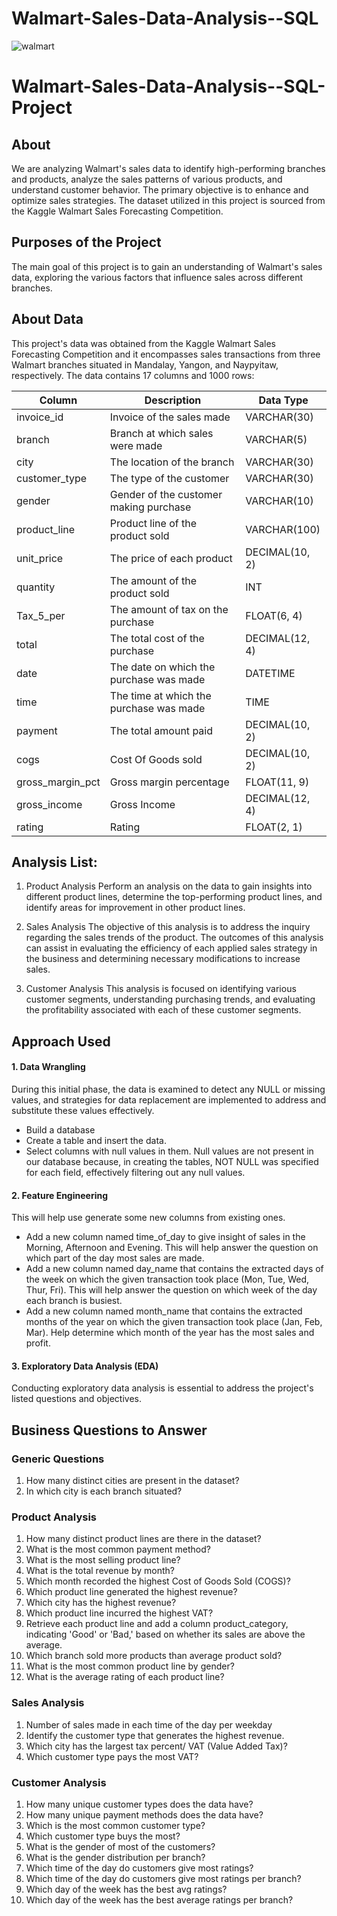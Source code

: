 # Walmart-Sales-Data-Analysis--SQL

![walmart](https://github.com/DharshanR31/Walmart-Sales-Data-Analysis--SQL/assets/109989995/5ffea030-10eb-46ca-996f-c34d8ad8c5fe)
# Walmart-Sales-Data-Analysis--SQL-Project
## About
We are analyzing Walmart's sales data to identify high-performing branches and products, analyze the sales patterns of various products, and understand customer behavior. The primary objective is to enhance and optimize sales strategies. The dataset utilized in this project is sourced from the Kaggle Walmart Sales Forecasting Competition.

## Purposes of the Project
The main goal of this project is to gain an understanding of Walmart's sales data, exploring the various factors that influence sales across different branches.

## About Data
This project's data was obtained from the Kaggle Walmart Sales Forecasting Competition and it encompasses sales transactions from three Walmart branches situated in Mandalay, Yangon, and Naypyitaw, respectively. The data contains 17 columns and 1000 rows:

Column | Description	 | Data Type
---|---|---|
invoice_id	| Invoice of the sales made |	VARCHAR(30)
branch	|	Branch at which sales were made	|	VARCHAR(5)
city	|	The location of the branch	|	VARCHAR(30)
customer_type	|	The type of the customer	|	VARCHAR(30)
gender	|	Gender of the customer making purchase	|	VARCHAR(10)
product_line	|	Product line of the product sold	|	VARCHAR(100)
unit_price	|	The price of each product	|	DECIMAL(10, 2)
quantity	|	The amount of the product sold	|	INT
Tax_5_per	|	The amount of tax on the purchase	|	FLOAT(6, 4)
total	|	The total cost of the purchase	|	DECIMAL(12, 4)
date	|	The date on which the purchase was made	|	DATETIME
time	|	The time at which the purchase was made	|	TIME
payment	|	The total amount paid	|	DECIMAL(10, 2)
cogs	|	Cost Of Goods sold	|	DECIMAL(10, 2)
gross_margin_pct	|	Gross margin percentage	|	FLOAT(11, 9)
gross_income	|	Gross Income	|	DECIMAL(12, 4)
rating	|	Rating	|	FLOAT(2, 1)

## Analysis List:
1. Product Analysis
Perform an analysis on the data to gain insights into different product lines, determine the top-performing product lines, and identify areas for improvement in other product lines.

2. Sales Analysis
The objective of this analysis is to address the inquiry regarding the sales trends of the product. The outcomes of this analysis can assist in evaluating the efficiency of each applied sales strategy in the business and determining necessary modifications to increase sales.

3. Customer Analysis
This analysis is focused on identifying various customer segments, understanding purchasing trends, and evaluating the profitability associated with each of these customer segments.

## Approach Used
####  1. Data Wrangling

During this initial phase, the data is examined to detect any NULL or missing values, and strategies for data replacement are implemented to address and substitute these values effectively.

- Build a database
- Create a table and insert the data.
- Select columns with null values in them. Null values are not present in our database because, in creating the tables, NOT NULL was specified for each field, effectively filtering out any null values.
#### 2. Feature Engineering

This will help use generate some new columns from existing ones.

- Add a new column named time_of_day to give insight of sales in the Morning, Afternoon and Evening. This will help answer the question on which part of the day most sales are made.
- Add a new column named day_name that contains the extracted days of the week on which the given transaction took place (Mon, Tue, Wed, Thur, Fri). This will help answer the question on which week of the day each branch is busiest.
- Add a new column named month_name that contains the extracted months of the year on which the given transaction took place (Jan, Feb, Mar). Help determine which month of the year has the most sales and profit.
#### 3. Exploratory Data Analysis (EDA)

Conducting exploratory data analysis is essential to address the project's listed questions and objectives.

## Business Questions to Answer
### Generic Questions
 1. How many distinct cities are present in the dataset?
 2. In which city is each branch situated?
### Product Analysis
 1. How many distinct product lines are there in the dataset?
 2. What is the most common payment method?
 3. What is the most selling product line?
 4. What is the total revenue by month?
 5. Which month recorded the highest Cost of Goods Sold (COGS)?
 6. Which product line generated the highest revenue?
 7. Which city has the highest revenue?
 8. Which product line incurred the highest VAT?
 9. Retrieve each product line and add a column product_category, indicating 'Good' or 'Bad,' based on whether its sales are above the average.
 10. Which branch sold more products than average product sold?
 11. What is the most common product line by gender?
 12. What is the average rating of each product line?
### Sales Analysis
 1. Number of sales made in each time of the day per weekday
 2. Identify the customer type that generates the highest revenue.
 3. Which city has the largest tax percent/ VAT (Value Added Tax)?
 4. Which customer type pays the most VAT?
### Customer Analysis
 1. How many unique customer types does the data have?
 2. How many unique payment methods does the data have?
 3. Which is the most common customer type?
 4. Which customer type buys the most?
 5. What is the gender of most of the customers?
 6. What is the gender distribution per branch?
 7. Which time of the day do customers give most ratings?
 8. Which time of the day do customers give most ratings per branch?
 9. Which day of the week has the best avg ratings?
 10. Which day of the week has the best average ratings per branch?
